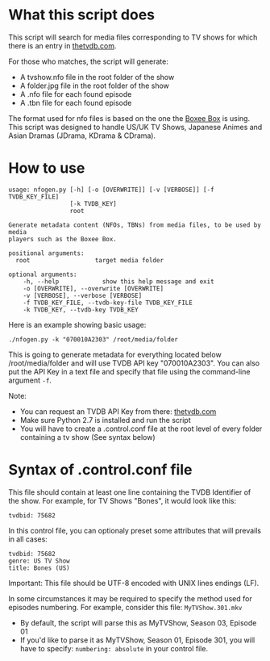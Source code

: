 What this script does
======================

This script will search for media files corresponding to TV shows for which there
is an entry in [thetvdb.com](http://www.thetvdb.com).

For those who matches, the script will generate:

 * A tvshow.nfo file in the root folder of the show
 * A folder.jpg file in the root folder of the show
 * A .nfo file for each found episode
 * A .tbn file for each found episode

The format used for nfo files is based on the one the [Boxee Box](http://www.boxee.tv) is using.
This script was designed to handle US/UK TV Shows, Japanese Animes and Asian Dramas (JDrama, KDrama & CDrama).

How to use
===========


    usage: nfogen.py [-h] [-o [OVERWRITE]] [-v [VERBOSE]] [-f TVDB_KEY_FILE]
                     [-k TVDB_KEY]
                     root

    Generate metadata content (NFOs, TBNs) from media files, to be used by media
    players such as the Boxee Box.

    positional arguments:
      root                  target media folder

    optional arguments:
        -h, --help            show this help message and exit
        -o [OVERWRITE], --overwrite [OVERWRITE]
        -v [VERBOSE], --verbose [VERBOSE]
        -f TVDB_KEY_FILE, --tvdb-key-file TVDB_KEY_FILE
        -k TVDB_KEY, --tvdb-key TVDB_KEY


Here is an example showing basic usage:

    ./nfogen.py -k "070010A2303" /root/media/folder

This is going to generate metadata for everything located below /root/media/folder
and will use TVDB API key "070010A2303".
You can also put the API Key in a text file and specify that file using the command-line
argument `-f`.

Note:

 * You can request an TVDB API Key from there: [thetvdb.com](http://www.thetvdb.com/?tab=apiregister)
 * Make sure Python 2.7 is installed and run the script
 * You will have to create a .control.conf file at the root level of every folder
   containing a tv show (See syntax below)

Syntax of .control.conf file
============================

This file should contain at least one line containing the TVDB Identifier of the show.
For example, for TV Shows "Bones", it would look like this:

    tvdbid: 75682

In this control file, you can optionaly preset some attributes that will prevails in all cases:

    tvdbid: 75682
    genre: US TV Show
    title: Bones (US)

Important: This file should be UTF-8 encoded with UNIX lines endings (LF).

In some circumstances it may be required to specify the method used for
episodes numbering.
For example, consider this file: `MyTVShow.301.mkv`

 - By default, the script will parse this as MyTVShow, Season 03, Episode 01
 - If you'd like to parse it as MyTVShow, Season 01, Episode 301, you will have to specify:
`numbering: absolute` in your control file.


